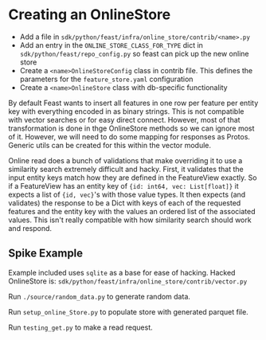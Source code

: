 # Creating an OnlineStore
* Add a file in `sdk/python/feast/infra/online_store/contrib/<name>.py`
* Add an entry in the `ONLINE_STORE_CLASS_FOR_TYPE` dict in `sdk/python/feast/repo_config.py` so feast can pick up the new online store
* Create a `<name>OnlineStoreConfig` class in contrib file. This defines the parameters for the `feature_store.yaml` configuration
* Create a `<name>OnlineStore` class with db-specific functionality 

By default Feast wants to insert all features in one row per feature per entity key with everything encoded in as binary strings. This is not compatible with vector searches or for easy direct connect. However, most of that transformation is done in thge OnlineStore methods so we can ignore most of it. However, we will need to do some mapping for responses as Protos. Generic utils can be created for this within the vector module.

Online read does a bunch of validations that make overriding it to use a similarity search extremely difficult and hacky. First, it validates that the input entity keys match how they are defined in the FeatureView exactly. So if a FeatureView has an entity key of `{id: int64, vec: List[float]}` it expects a list of `{id, vec}`'s with those value types. It then expects (and validates) the response to be a Dict with keys of each of the requested features and the entity key with the values an ordered list of the associated values. This isn't really compatible with how similarity search should work and respond.

## Spike Example
Example included uses `sqlite` as a base for ease of hacking. Hacked OnlineStore is: `sdk/python/feast/infra/online_store/contrib/vector.py`

Run `./source/random_data.py` to generate random data.

Run `setup_online_Store.py` to populate store with generated parquet file.

Run `testing_get.py` to make a read request.
